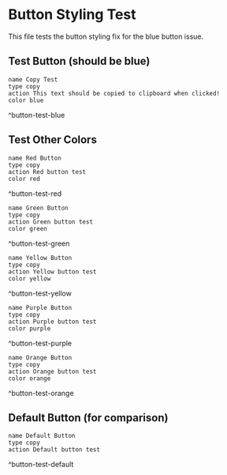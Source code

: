 # Button Styling Test

This file tests the button styling fix for the blue button issue.

## Test Button (should be blue)

```button
name Copy Test
type copy
action This text should be copied to clipboard when clicked!
color blue
```
^button-test-blue

## Test Other Colors

```button
name Red Button
type copy
action Red button test
color red
```
^button-test-red

```button
name Green Button
type copy
action Green button test
color green
```
^button-test-green

```button
name Yellow Button
type copy
action Yellow button test
color yellow
```
^button-test-yellow

```button
name Purple Button
type copy
action Purple button test
color purple
```
^button-test-purple

```button
name Orange Button
type copy
action Orange button test
color orange
```
^button-test-orange

## Default Button (for comparison)

```button
name Default Button
type copy
action Default button test
```
^button-test-default 